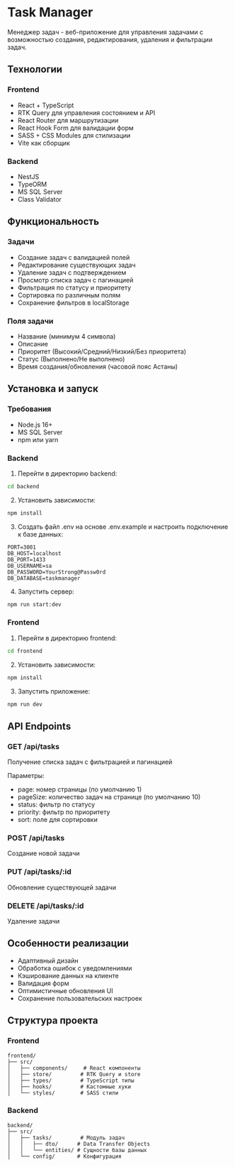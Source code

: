 # Task Manager

Менеджер задач - веб-приложение для управления задачами с возможностью создания, редактирования, удаления и фильтрации задач.

## Технологии

### Frontend
- React + TypeScript
- RTK Query для управления состоянием и API
- React Router для маршрутизации
- React Hook Form для валидации форм
- SASS + CSS Modules для стилизации
- Vite как сборщик

### Backend
- NestJS
- TypeORM
- MS SQL Server
- Class Validator

## Функциональность

### Задачи
- Создание задач с валидацией полей
- Редактирование существующих задач
- Удаление задач с подтверждением
- Просмотр списка задач с пагинацией
- Фильтрация по статусу и приоритету
- Сортировка по различным полям
- Сохранение фильтров в localStorage

### Поля задачи
- Название (минимум 4 символа)
- Описание
- Приоритет (Высокий/Средний/Низкий/Без приоритета)
- Статус (Выполнено/Не выполнено)
- Время создания/обновления (часовой пояс Астаны)

## Установка и запуск

### Требования
- Node.js 16+
- MS SQL Server
- npm или yarn

### Backend
1. Перейти в директорию backend:
```bash
cd backend
```

2. Установить зависимости:
```bash
npm install
```

3. Создать файл .env на основе .env.example и настроить подключение к базе данных:
```
PORT=3001
DB_HOST=localhost
DB_PORT=1433
DB_USERNAME=sa
DB_PASSWORD=YourStrong@Passw0rd
DB_DATABASE=taskmanager
```

4. Запустить сервер:
```bash
npm run start:dev
```

### Frontend
1. Перейти в директорию frontend:
```bash
cd frontend
```

2. Установить зависимости:
```bash
npm install
```

3. Запустить приложение:
```bash
npm run dev
```

## API Endpoints

### GET /api/tasks
Получение списка задач с фильтрацией и пагинацией

Параметры:
- page: номер страницы (по умолчанию 1)
- pageSize: количество задач на странице (по умолчанию 10)
- status: фильтр по статусу
- priority: фильтр по приоритету
- sort: поле для сортировки

### POST /api/tasks
Создание новой задачи

### PUT /api/tasks/:id
Обновление существующей задачи

### DELETE /api/tasks/:id
Удаление задачи

## Особенности реализации

- Адаптивный дизайн
- Обработка ошибок с уведомлениями
- Кэширование данных на клиенте
- Валидация форм
- Оптимистичные обновления UI
- Сохранение пользовательских настроек

## Структура проекта

### Frontend
```
frontend/
├── src/
│   ├── components/     # React компоненты
│   ├── store/         # RTK Query и store
│   ├── types/         # TypeScript типы
│   ├── hooks/         # Кастомные хуки
│   └── styles/        # SASS стили
```

### Backend
```
backend/
├── src/
│   ├── tasks/         # Модуль задач
│   │   ├── dto/      # Data Transfer Objects
│   │   └── entities/ # Сущности базы данных
│   └── config/       # Конфигурация
``` 